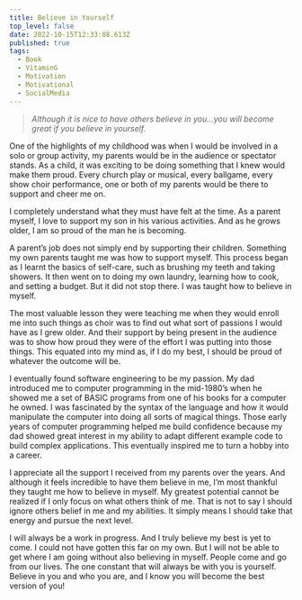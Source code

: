 ```yaml
---
title: Believe in Yourself
top_level: false
date: 2022-10-15T12:33:08.613Z
published: true
tags:
  - Book
  - VitaminG
  - Motivation
  - Motivational
  - SocialMedia
---
```

> *Although it is nice to have others believe in you…you will become great if you believe in yourself.*

One of the highlights of my childhood was when I would be involved in a solo or group activity, my parents would be in the audience or spectator stands. As a child, it was exciting to be doing something that I knew would make them proud. Every church play or musical, every ballgame, every show choir performance, one or both of my parents would be there to support and cheer me on.

I completely understand what they must have felt at the time. As a parent myself, I love to support my son in his various activities. And as he grows older, I am so proud of the man he is becoming.

A parent’s job does not simply end by supporting their children. Something my own parents taught me was how to support myself. This process began as I learnt the basics of self-care, such as brushing my teeth and taking showers. It then went on to doing my own laundry, learning how to cook, and setting a budget. But it did not stop there. I was taught how to believe in myself.

The most valuable lesson they were teaching me when they would enroll me into such things as choir was to find out what sort of passions I would have as I grew older. And their support by being present in the audience was to show how proud they were of the effort I was putting into those things. This equated into my mind as, if I do my best, I should be proud of whatever the outcome will be.

I eventually found software engineering to be my passion. My dad introduced me to computer programming in the mid-1980’s when he showed me a set of BASIC programs from one of his books for a computer he owned. I was fascinated by the syntax of the language and how it would manipulate the computer into doing all sorts of magical things. Those early years of computer programming helped me build confidence because my dad showed great interest in my ability to adapt different example code to build complex applications. This eventually inspired me to turn a hobby into a career.

I appreciate all the support I received from my parents over the years. And although it feels incredible to have them believe in me, I’m most thankful they taught me how to believe in myself. My greatest potential cannot be realized if I only focus on what others think of me. That is not to say I should ignore others belief in me and my abilities. It simply means I should take that energy and pursue the next level.

I will always be a work in progress. And I truly believe my best is yet to come. I could not have gotten this far on my own. But I will not be able to get where I am going without also believing in myself. People come and go from our lives. The one constant that will always be with you is yourself. Believe in you and who you are, and I know you will become the best version of you!